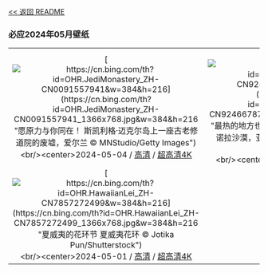 [<< 返回 README](../../README.md)
### 必应2024年05月壁纸
||||
|:---:|:---:|:---:|
|[![https://cn.bing.com/th?id=OHR.JediMonastery_ZH-CN0091557941&w=384&h=216](https://cn.bing.com/th?id=OHR.JediMonastery_ZH-CN0091557941_1366x768.jpg&w=384&h=216 "愿原力与你同在！&#10;斯凯利格·迈克尔岛上一座古老修道院的废墟，爱尔兰&#10;© MNStudio/Getty Images")](https://cn.bing.com/search?q=%e6%98%9f%e7%90%83%e5%a4%a7%e6%88%98%e6%97%a5&form=hpcapt&mkt=zh-cn&filters=HpDate:"20240503_1600")<br/><center>2024-05-04 / [高清](https://cn.bing.com/th?id=OHR.JediMonastery_ZH-CN0091557941_1920x1200.jpg&w=1920&h=1200) / [超高清4K](https://cn.bing.com/th?id=OHR.JediMonastery_ZH-CN0091557941_UHD.jpg&w=3840&h=2160)<center/>|[![https://cn.bing.com/th?id=OHR.SonoranSpring_ZH-CN9246678734&w=384&h=216](https://cn.bing.com/th?id=OHR.SonoranSpring_ZH-CN9246678734_1366x768.jpg&w=384&h=216 "最热的地方也有凉爽之处&#10;春天盛开的沙漠毒菊，索诺拉沙漠，亚利桑那州&#10;© Charles Harker/Getty Images")](https://cn.bing.com/search?q=%e7%b4%a2%e8%af%ba%e6%8b%89%e6%b2%99%e6%bc%a0&form=hpcapt&mkt=zh-cn&filters=HpDate:"20240502_1600")<br/><center>2024-05-03 / [高清](https://cn.bing.com/th?id=OHR.SonoranSpring_ZH-CN9246678734_1920x1200.jpg&w=1920&h=1200) / [超高清4K](https://cn.bing.com/th?id=OHR.SonoranSpring_ZH-CN9246678734_UHD.jpg&w=3840&h=2160)<center/>|[![https://cn.bing.com/th?id=OHR.CratersOfTheMoon_ZH-CN8971565042&w=384&h=216](https://cn.bing.com/th?id=OHR.CratersOfTheMoon_ZH-CN8971565042_1366x768.jpg&w=384&h=216 "“月球一日游”&#10;蓝龙熔岩流，月球陨石坑国家纪念碑和保护区，爱达荷州，美国&#10;© Alan Majchrowicz/Getty Images")](https://cn.bing.com/search?q=%e9%99%a8%e7%9f%b3%e5%9d%91&form=hpcapt&mkt=zh-cn&filters=HpDate:"20240501_1600")<br/><center>2024-05-02 / [高清](https://cn.bing.com/th?id=OHR.CratersOfTheMoon_ZH-CN8971565042_1920x1200.jpg&w=1920&h=1200) / [超高清4K](https://cn.bing.com/th?id=OHR.CratersOfTheMoon_ZH-CN8971565042_UHD.jpg&w=3840&h=2160)<center/>|
|[![https://cn.bing.com/th?id=OHR.HawaiianLei_ZH-CN7857272499&w=384&h=216](https://cn.bing.com/th?id=OHR.HawaiianLei_ZH-CN7857272499_1366x768.jpg&w=384&h=216 "夏威夷的花环节&#10;夏威夷花环&#10;© Jotika Pun/Shutterstock")](https://cn.bing.com/search?q=%e5%a4%8f%e5%a8%81%e5%a4%b7&form=hpcapt&mkt=zh-cn&filters=HpDate:"20240430_1600")<br/><center>2024-05-01 / [高清](https://cn.bing.com/th?id=OHR.HawaiianLei_ZH-CN7857272499_1920x1200.jpg&w=1920&h=1200) / [超高清4K](https://cn.bing.com/th?id=OHR.HawaiianLei_ZH-CN7857272499_UHD.jpg&w=3840&h=2160)<center/>